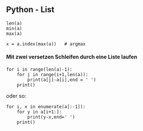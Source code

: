 ## Python - List


```
len(a)
min(a)
max(a)

```

```
x = a.index(max(a))   # argmax
```

#### Mit zwei versetzen Schleifen durch eine Liste laufen
```
for i in range(len(a)-1):
    for j in range(i+1,len(a)):
        print(a[j]-a[i],end = ' ')
    print()
```
oder so:
```
for i, x in enumerate(a[:-1]):
    for y in a[i+1:]:
        print(y-x,end=' ')
    print()   
```